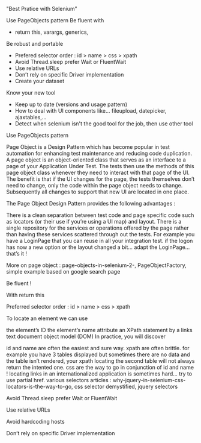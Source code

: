 "Best Pratice with Selenium" 

Use PageObjects pattern
Be fluent with 
  - return this, varargs, generics, 

Be robust and portable 
  - Prefered selector order : id > name > css > xpath 
  - Avoid Thread.sleep prefer Wait or FluentWait
  - Use relative URLs
  - Don’t rely on specific Driver implementation
  - Create your dataset

Know your new tool
  - Keep up to date (versions and usage pattern)
  - How to deal with UI components like... fileupload, datepicker, ajaxtables,...
  - Detect when selenium isn't the good tool for the job, then use other tool

Use PageObjects pattern

Page Object is a Design Pattern which has become popular in test automation for enhancing test maintenance and reducing code duplication. A page object is an object-oriented class that serves as an interface to a page of your Application Under Test. The tests then use the methods of this page object class whenever they need to interact with that page of the UI. The benefit is that if the UI changes for the page, the tests themselves don’t need to change, only the code within the page object needs to change. Subsequently all changes to support that new UI are located in one place.

The Page Object Design Pattern provides the following advantages :

There is a clean separation between test code and page specific code such as locators (or their use if you’re using a UI map) and layout.
There is  a single repository for the services or operations offered by the page rather than having these services scattered through out the tests.
For example you have a LoginPage that you can reuse in all your integration test.
if the logon has now a new option or the layout changed a bit… adapt the LoginPage… that’s it !

More on page object : page-objects-in-selenium-2-, PageObjectFactory, simple example based on google search page

Be fluent !

With return this


Preferred selector order : id > name > css > xpath

To locate an element we can use

the element’s ID
the element’s name attribute
an XPath statement
by a links text
document object model (DOM)
In practice, you will discover

id and name are often the easiest and sure way.
xpath are often brittle. for example you have 3 tables displayed but sometimes there are no data and the table isn’t rendered, your xpath locating the second table will not always return the intented one.
css are the way to go in conjunction of id and name !
locating links in an internationalized application is sometimes hard… try to use partial href.
various selectors articles : why-jquery-in-selenium-css-locators-is-the-way-to-go, css selector demystified, jquery selectors

Avoid Thread.sleep prefer Wait or FluentWait

Use relative URLs

Avoid hardcoding hosts

Don’t rely on specific Driver implementation


